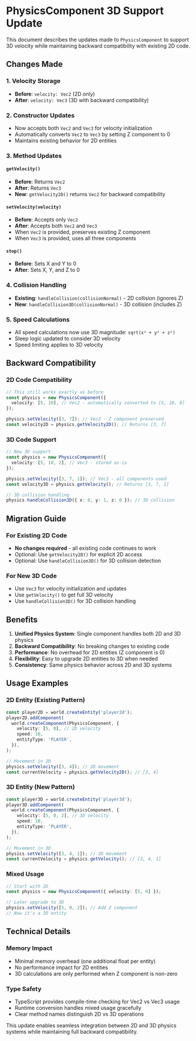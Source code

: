 # PhysicsComponent 3D Support Update

This document describes the updates made to `PhysicsComponent` to support 3D velocity while maintaining backward compatibility with existing 2D code.

## Changes Made

### 1. Velocity Storage

- **Before**: `velocity: Vec2` (2D only)
- **After**: `velocity: Vec3` (3D with backward compatibility)

### 2. Constructor Updates

- Now accepts both `Vec2` and `Vec3` for velocity initialization
- Automatically converts `Vec2` to `Vec3` by setting Z component to 0
- Maintains existing behavior for 2D entities

### 3. Method Updates

#### `getVelocity()`

- **Before**: Returns `Vec2`
- **After**: Returns `Vec3`
- **New**: `getVelocity2D()` returns `Vec2` for backward compatibility

#### `setVelocity(velocity)`

- **Before**: Accepts only `Vec2`
- **After**: Accepts both `Vec2` and `Vec3`
- When `Vec2` is provided, preserves existing Z component
- When `Vec3` is provided, uses all three components

#### `stop()`

- **Before**: Sets X and Y to 0
- **After**: Sets X, Y, and Z to 0

### 4. Collision Handling

- **Existing**: `handleCollision(collisionNormal)` - 2D collision (ignores Z)
- **New**: `handleCollision3D(collisionNormal)` - 3D collision (includes Z)

### 5. Speed Calculations

- All speed calculations now use 3D magnitude: `sqrt(x² + y² + z²)`
- Sleep logic updated to consider 3D velocity
- Speed limiting applies to 3D velocity

## Backward Compatibility

### 2D Code Compatibility

```typescript
// This still works exactly as before
const physics = new PhysicsComponent({
  velocity: [5, 10], // Vec2 - automatically converted to [5, 10, 0]
});

physics.setVelocity([3, 7]); // Vec2 - Z component preserved
const velocity2D = physics.getVelocity2D(); // Returns [3, 7]
```

### 3D Code Support

```typescript
// New 3D support
const physics = new PhysicsComponent({
  velocity: [5, 10, 2], // Vec3 - stored as-is
});

physics.setVelocity([3, 7, 1]); // Vec3 - all components used
const velocity3D = physics.getVelocity(); // Returns [3, 7, 1]

// 3D collision handling
physics.handleCollision3D({ x: 0, y: 1, z: 0 }); // 3D collision
```

## Migration Guide

### For Existing 2D Code

- **No changes required** - all existing code continues to work
- Optional: Use `getVelocity2D()` for explicit 2D access
- Optional: Use `handleCollision3D()` for 3D collision detection

### For New 3D Code

- Use `Vec3` for velocity initialization and updates
- Use `getVelocity()` to get full 3D velocity
- Use `handleCollision3D()` for 3D collision handling

## Benefits

1. **Unified Physics System**: Single component handles both 2D and 3D physics
2. **Backward Compatibility**: No breaking changes to existing code
3. **Performance**: No overhead for 2D entities (Z component is 0)
4. **Flexibility**: Easy to upgrade 2D entities to 3D when needed
5. **Consistency**: Same physics behavior across 2D and 3D systems

## Usage Examples

### 2D Entity (Existing Pattern)

```typescript
const player2D = world.createEntity('player2d');
player2D.addComponent(
  world.createComponent(PhysicsComponent, {
    velocity: [5, 0], // 2D velocity
    speed: 10,
    entityType: 'PLAYER',
  }),
);

// Movement in 2D
physics.setVelocity([3, 4]); // 2D movement
const currentVelocity = physics.getVelocity2D(); // [3, 4]
```

### 3D Entity (New Pattern)

```typescript
const player3D = world.createEntity('player3d');
player3D.addComponent(
  world.createComponent(PhysicsComponent, {
    velocity: [5, 0, 2], // 3D velocity
    speed: 10,
    entityType: 'PLAYER',
  }),
);

// Movement in 3D
physics.setVelocity([3, 4, 1]); // 3D movement
const currentVelocity = physics.getVelocity(); // [3, 4, 1]
```

### Mixed Usage

```typescript
// Start with 2D
const physics = new PhysicsComponent({ velocity: [5, 0] });

// Later upgrade to 3D
physics.setVelocity([5, 0, 2]); // Add Z component
// Now it's a 3D entity
```

## Technical Details

### Memory Impact

- Minimal memory overhead (one additional float per entity)
- No performance impact for 2D entities
- 3D calculations are only performed when Z component is non-zero

### Type Safety

- TypeScript provides compile-time checking for Vec2 vs Vec3 usage
- Runtime conversion handles mixed usage gracefully
- Clear method names distinguish 2D vs 3D operations

This update enables seamless integration between 2D and 3D physics systems while maintaining full backward compatibility.
